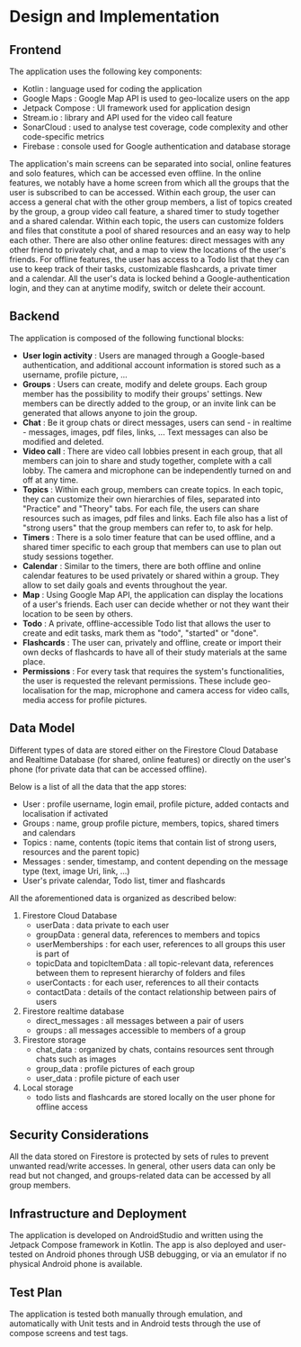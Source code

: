 # Design and Implementation

## Frontend

The application uses the following key components:
- Kotlin : language used for coding the application
- Google Maps : Google Map API is used to geo-localize users on the app
- Jetpack Compose : UI framework used for application design
- Stream.io : library and API used for the video call feature
- SonarCloud : used to analyse test coverage, code complexity and other code-specific metrics
- Firebase : console used for Google authentication and database storage

The application's main screens can be separated into social, online features and solo features, which can be accessed even offline.
In the online features, we notably have a home screen from which all the groups that the user is subscribed to can be accessed. Within each group, the user can access a general chat with the other group members, a list of topics created by the group, a group video call feature, a shared timer to study together and a shared calendar. Within each topic, the users can customize folders and files that constitute a pool of shared resources and an easy way to help each other.
There are also other online features: direct messages with any other friend to privately chat, and a map to view the locations of the user's friends.
For offline features, the user has access to a Todo list that they can use to keep track of their tasks, customizable flashcards, a private timer and a calendar.
All the user's data is locked behind a Google-authentication login, and they can at anytime modify, switch or delete their account.

## Backend

The application is composed of the following functional blocks:
- **User login activity** : Users are managed through a Google-based authentication, and additional account information is stored such as a username, profile picture, ...
- **Groups** : Users can create, modify and delete groups. Each group member has the possibility to modify their groups' settings. New members can be directly added to the group, or an invite link can be generated that allows anyone to join the group.
- **Chat** : Be it group chats or direct messages, users can send - in realtime - messages, images, pdf files, links, ... Text messages can also be modified and deleted.
- **Video call** : There are video call lobbies present in each group, that all members can join to share and study together, complete with a call lobby. The camera and microphone can be independently turned on and off at any time.
- **Topics** : Within each group, members can create topics. In each topic, they can customize their own hierarchies of files, separated into "Practice" and "Theory" tabs. For each file, the users can share resources such as images, pdf files and links. Each file also has a list of "strong users" that the group members can refer to, to ask for help.
- **Timers** : There is a solo timer feature that can be used offline, and a shared timer specific to each group that members can use to plan out study sessions together.
- **Calendar** : Similar to the timers, there are both offline and online calendar features to be used privately or shared within a group. They allow to set daily goals and events throughout the year.
- **Map** : Using Google Map API, the application can display the locations of a user's friends. Each user can decide whether or not they want their location to be seen by others.
- **Todo** : A private, offline-accessible Todo list that allows the user to create and edit tasks, mark them as "todo", "started" or "done".
- **Flashcards** : The user can, privately and offline, create or import their own decks of flashcards to have all of their study materials at the same place.
- **Permissions** : For every task that requires the system's functionalities, the user is requested the relevant permissions. These include geo-localisation for the map, microphone and camera access for video calls, media access for profile pictures.

## Data Model

Different types of data are stored either on the Firestore Cloud Database and Realtime Database (for shared, online features) or directly on the user's phone (for private data that can be accessed offline).

Below is a list of all the data that the app stores:
- User : profile username, login email, profile picture, added contacts and localisation if activated
- Groups : name, group profile picture, members, topics, shared timers and calendars
- Topics : name, contents (topic items that contain list of strong users, resources and the parent topic)
- Messages : sender, timestamp, and content depending on the message type (text, image Uri, link, ...)
- User's private calendar, Todo list, timer and flashcards

All the aforementioned data is organized as described below:
1) Firestore Cloud Database
   - userData : data private to each user
   - groupData : general data, references to members and topics
   - userMemberships : for each user, references to all groups this user is part of
   - topicData and topicItemData : all topic-relevant data, references between them to represent hierarchy of folders and files
   - userContacts : for each user, references to all their contacts
   - contactData : details of the contact relationship between pairs of users
2) Firestore realtime database
   - direct_messages : all messages between a pair of users
   - groups : all messages accessible to members of a group
3) Firestore storage
   - chat_data : organized by chats, contains resources sent through chats such as images
   - group_data : profile pictures of each group
   - user_data : profile picture of each user
4) Local storage
   - todo lists and flashcards are stored locally on the user phone for offline access

## Security Considerations

All the data stored on Firestore is protected by sets of rules to prevent unwanted read/write accesses.
In general, other users data can only be read but not changed, and groups-related data can be accessed by all group members.

## Infrastructure and Deployment

The application is developed on AndroidStudio and written using the Jetpack Compose framework in Kotlin. The app is also deployed and user-tested on Android phones through USB debugging, or via an emulator if no physical Android phone is available.

## Test Plan

The application is tested both manually through emulation, and automatically with Unit tests and in Android tests through the use of compose screens and test tags.